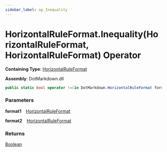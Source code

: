 ```yaml
---
sidebar_label: op_Inequality
---
```


# HorizontalRuleFormat\.Inequality\(HorizontalRuleFormat, HorizontalRuleFormat\) Operator

**Containing Type**: [HorizontalRuleFormat](../index.md)

**Assembly**: DotMarkdown\.dll

```csharp
public static bool operator !=(in DotMarkdown.HorizontalRuleFormat format1, in DotMarkdown.HorizontalRuleFormat format2)
```

### Parameters

**format1** &ensp; [HorizontalRuleFormat](../index.md)

**format2** &ensp; [HorizontalRuleFormat](../index.md)

### Returns

[Boolean](https://docs.microsoft.com/en-us/dotnet/api/system.boolean)

